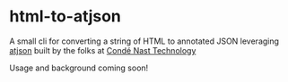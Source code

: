# html-to-atjson

A small cli for converting a string of HTML to annotated JSON leveraging [atjson](https://github.com/CondeNast/atjson) built by the folks at [Condé Nast Technology](https://technology.condenast.com/)

Usage and background coming soon!

